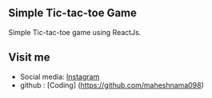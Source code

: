## Simple Tic-tac-toe Game

Simple Tic-tac-toe game using ReactJs.




## Visit me
  * Social media: [Instagram](https://www.instagram.com/mahesh__nama)
  * github      : [Coding]   (https://github.com/maheshnama098)
